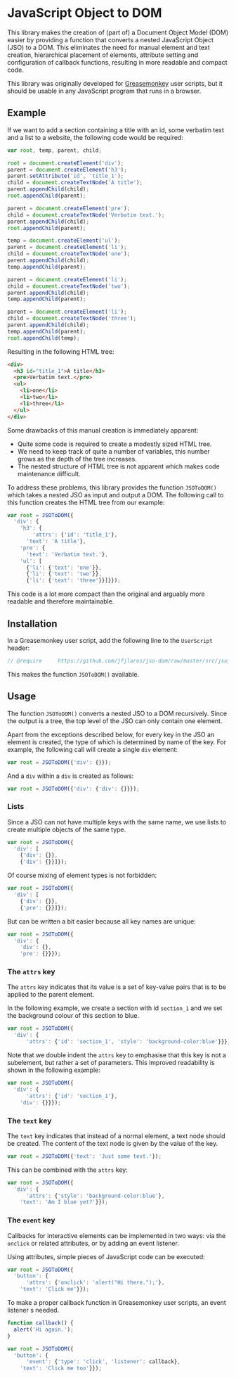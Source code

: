 # JavaScript Object to DOM
This library makes the creation of (part of) a Document Object Model (DOM)
easier by providing a function that converts a nested JavaScript Object (JSO)
to a DOM. This eliminates the need for manual element and text creation,
hierarchical placement of elements, attribute setting and configuration of
callback functions, resulting in more readable and compact code.

This library was originally developed for
[Greasemonkey](https://www.greasespot.net/) user scripts, but it should be
usable in any JavaScript program that runs in a browser.


## Example
If we want to add a section containing a title with an id, some verbatim
text and a list to a website, the following code would be required:

```javascript
var root, temp, parent, child;

root = document.createElement('div');
parent = document.createElement('h3');
parent.setAttribute('id', 'title_1');
child = document.createTextNode('A title');
parent.appendChild(child);
root.appendChild(parent);

parent = document.createElement('pre');
child = document.createTextNode('Verbatim text.');
parent.appendChild(child);
root.appendChild(parent);

temp = document.createElement('ul');
parent = document.createElement('li');
child = document.createTextNode('one');
parent.appendChild(child);
temp.appendChild(parent);

parent = document.createElement('li');
child = document.createTextNode('two');
parent.appendChild(child);
temp.appendChild(parent);

parent = document.createElement('li');
child = document.createTextNode('three');
parent.appendChild(child);
temp.appendChild(parent);
root.appendChild(temp);
```

Resulting in the following HTML tree:

```html
<div>
  <h3 id="title_1">A title</h3>
  <pre>Verbatim text.</pre>
  <ul>
    <li>one</li>
    <li>two</li>
    <li>three</li>
  </ul>
</div>
```

Some drawbacks of this manual creation is immediately apparent:

- Quite some code is required to create a modestly sized HTML tree.
- We need to keep track of quite a number of variables, this number grows as
  the depth of the tree increases.
- The nested structure of HTML tree is not apparent which makes code
  maintenance difficult.

To address these problems, this library provides the function `JSOToDOM()`
which takes a nested JSO as input and output a DOM. The following call to this
function creates the HTML tree from our example:

```javascript
var root = JSOToDOM({
  'div': {
    'h3': {
        'attrs': {'id': 'title_1'},
      'text': 'A title'},
    'pre': {
      'text': 'Verbatim text.'},
    'ul': [
      {'li': {'text': 'one'}},
      {'li': {'text': 'two'}},
      {'li': {'text': 'three'}}]}});
```

This code is a lot more compact than the original and arguably more readable
and therefore maintainable.


## Installation
In a Greasemonkey user script, add the following line to the `UserScript`
header:

```javascript
// @require     https://github.com/jfjlaros/jso-dom/raw/master/src/jso_dom.js
```

This makes the function `JSOToDOM()` available.


## Usage
The function `JSOToDOM()` converts a nested JSO to a DOM recursively. Since the
output is a tree, the top level of the JSO can only contain one element.

Apart from the exceptions described below, for every key in the JSO an element
is created, the type of which is determined by name of the key. For example,
the following call will create a single `div` element:

```javascript
var root = JSOToDOM({'div': {}});
```

And a `div` within a `div` is created as follows:

```javascript
var root = JSOToDOM({'div': {'div': {}}});
```

### Lists
Since a JSO can not have multiple keys with the same name, we use lists to
create multiple objects of the same type.

```javascript
var root = JSOToDOM({
  'div': [
    {'div': {}},
    {'div': {}}]});
```

Of course mixing of element types is not forbidden:

```javascript
var root = JSOToDOM({
  'div': [
    {'div': {}},
    {'pre': {}}]});
```

But can be written a bit easier because all key names are unique:

```javascript
var root = JSOToDOM({
  'div': {
    'div': {},
    'pre': {}}});
```

### The `attrs` key
The `attrs` key indicates that its value is a set of key-value pairs that is to
be applied to the parent element.

In the following example, we create a section with id `section_1` and we set
the background colour of this section to blue.

```javascript
var root = JSOToDOM({
  'div': {
      'attrs': {'id': 'section_1', 'style': 'background-color:blue'}}});
```

Note that we double indent the `attrs` key to emphasise that this key is not a
subelement, but rather a set of parameters. This improved readability is shown
in the following example:

```javascript
var root = JSOToDOM({
  'div': {
      'attrs': {'id': 'section_1'},
    'div': {}}});
```

### The `text` key
The `text` key indicates that instead of a normal element, a text node should
be created. The content of the text node is given by the value of the key.

```javascript
var root = JSOToDOM({'text': 'Just some text.'});
```

This can be combined with the `attrs` key:

```javascript
var root = JSOToDOM({
  'div': {
      'attrs': {'style': 'background-color:blue'},
    'text': 'Am I blue yet?'}});
```

### The `event` key
Callbacks for interactive elements can be implemented in two ways: via the
`onclick` or related attributes, or by adding an event listener.

Using attributes, simple pieces of JavaScript code can be executed:

```javascript
var root = JSOToDOM({
  'button': {
      'attrs': {'onclick': 'alert("Hi there.");'},
    'text': 'Click me'}});
```

To make a proper callback function in Greasemonkey user scripts, an event
listener s needed.

```javascript
function callback() {
  alert('Hi again.');
}

var root = JSOToDOM({
  'button': {
      'event': {'type': 'click', 'listener': callback},
    'text': 'Click me too'}});
```
